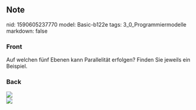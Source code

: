 ## Note
nid: 1590605237770
model: Basic-b122e
tags: 3_0_Programmiermodelle
markdown: false

### Front
Auf welchen fünf Ebenen kann Parallelität erfolgen? Finden Sie jeweils ein Beispiel.

### Back
<img src="paste-1281f7c78ba2da903f8823931d1dfea7ef3849b1.jpg">
<div><img src="paste-9456736d91dc1f265ddb8572154899104d35b8b3.jpg">
</div><div>
</div>
